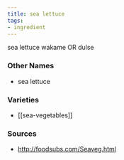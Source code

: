 ```yaml
---
title: sea lettuce
tags:
- ingredient
---
```

sea lettuce wakame OR dulse

### Other Names

* sea lettuce

### Varieties

* [[sea-vegetables]]

### Sources
* http://foodsubs.com/Seaveg.html
